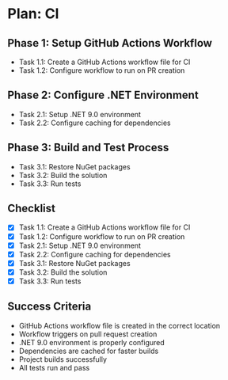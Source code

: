 # Plan: CI

## Phase 1: Setup GitHub Actions Workflow
- Task 1.1: Create a GitHub Actions workflow file for CI
- Task 1.2: Configure workflow to run on PR creation

## Phase 2: Configure .NET Environment
- Task 2.1: Setup .NET 9.0 environment
- Task 2.2: Configure caching for dependencies

## Phase 3: Build and Test Process
- Task 3.1: Restore NuGet packages
- Task 3.2: Build the solution
- Task 3.3: Run tests

## Checklist
- [x] Task 1.1: Create a GitHub Actions workflow file for CI
- [x] Task 1.2: Configure workflow to run on PR creation
- [x] Task 2.1: Setup .NET 9.0 environment
- [x] Task 2.2: Configure caching for dependencies
- [x] Task 3.1: Restore NuGet packages
- [x] Task 3.2: Build the solution
- [x] Task 3.3: Run tests

## Success Criteria
- GitHub Actions workflow file is created in the correct location
- Workflow triggers on pull request creation
- .NET 9.0 environment is properly configured
- Dependencies are cached for faster builds
- Project builds successfully
- All tests run and pass
